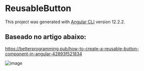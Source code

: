 # ReusableButton

This project was generated with [Angular CLI](https://github.com/angular/angular-cli) version 12.2.2.

## Baseado no artigo abaixo:

https://betterprogramming.pub/how-to-create-a-reusable-button-component-in-angular-42893f521834


![image](https://user-images.githubusercontent.com/56239735/137492310-bc086a31-2337-415c-aa91-917a094399e0.png)
